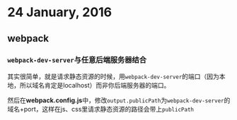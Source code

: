 # 24 January, 2016

## webpack

### `webpack-dev-server`与任意后端服务器结合 

其实很简单，就是请求静态资源的时候，用`webpack-dev-server`的端口（因为本地，所以域名肯定是localhost）而非你后端服务器的端口。

然后在**webpack.config.js**中，修改`output.publicPath`为`webpack-dev-server`的域名+port，这样在js、css里请求静态资源的路径会带上`publicPath`